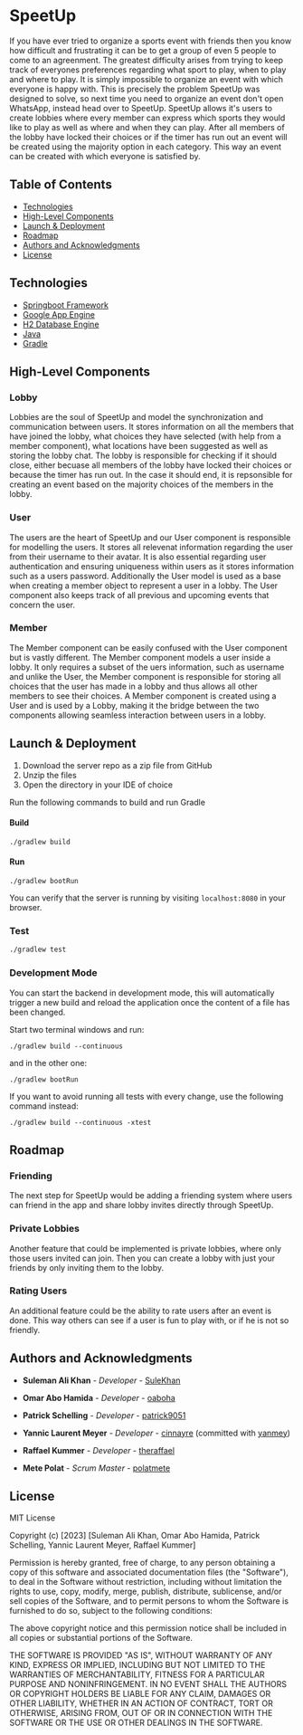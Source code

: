 # SpeetUp

If you have ever tried to organize a sports event with friends then you know how difficult and frustrating it can be to get a group of even 5 people to come to an agreenment. The greatest difficulty arises from trying to keep track of everyones preferences regarding what sport to play, when to play and where to play. It is simply impossible to organize an event with which everyone is happy with. This is precisely the problem SpeetUp was designed to solve, so next time you need to organize an event don't open WhatsApp, instead head over to SpeetUp. SpeetUp allows it's users to create lobbies where every member can express which sports they would like to play as well as where and when they can play. After all members of the lobby have locked their choices or if the timer has run out an event will be created using the majority option in each category. This way an event can be created with which everyone is satisfied by.


## Table of Contents

- [Technologies](#technologies)
- [High-Level Components](#components)
- [Launch & Deployment](#launch)
- [Roadmap](#roadmap)
- [Authors and Acknowledgments](#authors-and-acknowledgments)
- [License](#license)


## Technologies
* [Springboot Framework](https://spring.io/projects/spring-boot)
* [Google App Engine](https://cloud.google.com)
* [H2 Database Engine](https://www.h2database.com/html/main.html)
* [Java](https://www.java.com/en/)
* [Gradle](https://gradle.org)


## High-Level Components <a name="components"></a>
### Lobby
Lobbies are the soul of SpeetUp and model the synchronization and communication between users. It stores information on all the members that have joined the lobby, what choices they have selected (with help from a member component), what locations have been suggested as well as storing the lobby chat. The lobby is responsible for checking if it should close, either becuase all members of the lobby have locked their choices or because the timer has run out. In the case it should end, it is repsonsible for creating an event based on the majority choices of the members in the lobby.

### User
The users are the heart of SpeetUp and our User component is responsible for modelling the users. It stores all relevenat information regarding the user from their username to their avatar. It is also essential regarding user authentication and ensuring uniqueness within users as it stores information such as a users password. Additionally the User model is used as a base when creating a member object to represent a user in a lobby. The User component also keeps track of all previous and upcoming events that concern the user.

### Member
The Member component can be easily confused with the User component but is vastly different. The Member component models a user inside a lobby. It only requires a subset of the uers information, such as username and unlike the User, the Member component is responsible for storing all choices that the user has made in a lobby and thus allows all other members to see their choices. A Member component is created using a User and is used by a Lobby, making it the bridge between the two components allowing seamless interaction between users in a lobby.

##  Launch & Deployment <a name="launch"></a>

1. Download the server repo as a zip file from GitHub
2. Unzip the files
3. Open the directory in your IDE of choice

Run the following commands to build and run Gradle

#### Build
```
./gradlew build
```

#### Run
```
./gradlew bootRun
```

You can verify that the server is running by visiting `localhost:8080` in your browser.

### Test

```bash
./gradlew test
```

### Development Mode
You can start the backend in development mode, this will automatically trigger a new build and reload the application
once the content of a file has been changed.

Start two terminal windows and run:

`./gradlew build --continuous`

and in the other one:

`./gradlew bootRun`

If you want to avoid running all tests with every change, use the following command instead:

`./gradlew build --continuous -xtest`


## Roadmap

### Friending
The next step for SpeetUp would be adding a friending system where users can friend in the app and share lobby invites directly through SpeetUp. 

### Private Lobbies

Another feature that could be implemented is private lobbies, where only those users invited can join. Then you can create a lobby with just your friends by only inviting them to the lobby.

### Rating Users

An additional feature could be the ability to rate users after an event is done. This way others can see if a user is fun to play with, or if he is not so friendly.


## Authors and Acknowledgments

* **Suleman Ali Khan** - *Developer* - [SuleKhan](https://github.com/SuleKhan)
* **Omar Abo Hamida** - *Developer* - [oaboha](https://github.com/oaboha)
* **Patrick Schelling** - *Developer* - [patrick9051](https://github.com/patrick9051)
* **Yannic Laurent Meyer** - *Developer* - [cinnayre](https://github.com/cinnayre) (committed with [yanmey](https://github.com/yanmey))
* **Raffael Kummer** - *Developer* - [theraffael](https://github.com/theraffael)

* **Mete Polat** - *Scrum Master* - [polatmete](https://github.com/polatmete)

## License

MIT License

Copyright (c) [2023] [Suleman Ali Khan, Omar Abo Hamida, Patrick Schelling, Yannic Laurent Meyer, Raffael Kummer]

Permission is hereby granted, free of charge, to any person obtaining a copy
of this software and associated documentation files (the "Software"), to deal
in the Software without restriction, including without limitation the rights
to use, copy, modify, merge, publish, distribute, sublicense, and/or sell
copies of the Software, and to permit persons to whom the Software is
furnished to do so, subject to the following conditions:

The above copyright notice and this permission notice shall be included in all
copies or substantial portions of the Software.

THE SOFTWARE IS PROVIDED "AS IS", WITHOUT WARRANTY OF ANY KIND, EXPRESS OR
IMPLIED, INCLUDING BUT NOT LIMITED TO THE WARRANTIES OF MERCHANTABILITY,
FITNESS FOR A PARTICULAR PURPOSE AND NONINFRINGEMENT. IN NO EVENT SHALL THE
AUTHORS OR COPYRIGHT HOLDERS BE LIABLE FOR ANY CLAIM, DAMAGES OR OTHER
LIABILITY, WHETHER IN AN ACTION OF CONTRACT, TORT OR OTHERWISE, ARISING FROM,
OUT OF OR IN CONNECTION WITH THE SOFTWARE OR THE USE OR OTHER DEALINGS IN THE
SOFTWARE.
